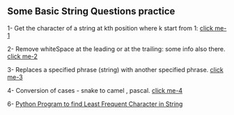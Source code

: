 
## Some Basic String Questions practice

[click me-1]: https://github.com/THENHKHAN/BasicProgramPracticeUsingPython/blob/main/Python-String/getCharFromIndex.py
[click me-2]: https://github.com/THENHKHAN/BasicProgramPracticeUsingPython/blob/main/Python-String/removeTrainlingOrStartSpace.py
[click me-3]: 3_replaceStringWithOtherString.py
[click me-4]: 5_Snak2PascalCamelConvert.py



1- Get the character of a string at kth position where k start from 1: [click me-1]

2- Remove whiteSpace at the leading or at the trailing: some info also there. [click me-2]

3- Replaces a specified phrase (string) with another specified phrase. [click me-3]

4- Conversion of cases - snake to camel , pascal. [click me-4] 

6- [Python Program to find Least Frequent Character in String](./6_freqOfCharInStringCOuntMinCHar.py)
